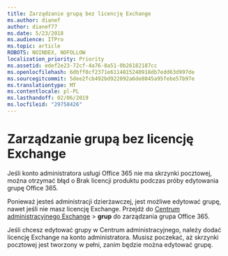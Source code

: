 ```yaml
---
title: Zarządzanie grupą bez licencję Exchange
ms.author: dianef
author: dianef77
ms.date: 5/23/2018
ms.audience: ITPro
ms.topic: article
ROBOTS: NOINDEX, NOFOLLOW
localization_priority: Priority
ms.assetid: edef2e23-72cf-4a76-8a51-0b26182187cc
ms.openlocfilehash: 6dbff0cf2371e6114815240918db7edd63d997de
ms.sourcegitcommit: 5dee2fcb492bd922092a6de8045a95febe57b97e
ms.translationtype: MT
ms.contentlocale: pl-PL
ms.lasthandoff: 02/06/2019
ms.locfileid: "29758426"
---
```

# <a name="manage-a-group-without-an-exchange-license"></a>Zarządzanie grupą bez licencję Exchange

Jeśli konto administratora usługi Office 365 nie ma skrzynki pocztowej, można otrzymać błąd o Brak licencji produktu podczas próby edytowania grupę Office 365.
  
Ponieważ jesteś administracji dzierżawczej, jest możliwe edytować grupę, nawet jeśli nie masz licencję Exchange. Przejdź do [Centrum administracyjnego Exchange](https://outlook.office365.com/ecp.aspx) \> **grup** do zarządzania grupa Office 365. 
  
Jeśli chcesz edytować grupy w Centrum administracyjnego, należy dodać licencję Exchange na konto administratora. Musisz poczekać, aż skrzynki pocztowej jest tworzony w pełni, zanim będzie można edytować grupę.
  

